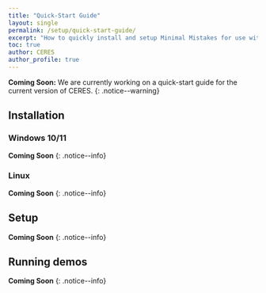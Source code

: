 ```yaml
---
title: "Quick-Start Guide"
layout: single
permalink: /setup/quick-start-guide/
excerpt: "How to quickly install and setup Minimal Mistakes for use with GitHub Pages."
toc: true
author: CERES
author_profile: true
---
```


**Coming Soon:** We are currently working on a quick-start guide for the current version of CERES.
{: .notice--warning}

## Installation
### Windows 10/11
**Coming Soon** 
{: .notice--info}

### Linux
**Coming Soon** 
{: .notice--info}

## Setup
**Coming Soon** 
{: .notice--info}

## Running demos
**Coming Soon** 
{: .notice--info}